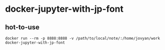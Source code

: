 # docker-jupyter-with-jp-font

## hot-to-use

```
docker run --rm -p 8888:8888 -v /path/to/local/note/:/home/jovyan/work docker-jupyter-with-jp-font
```
